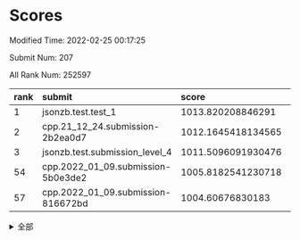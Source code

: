 # Scores

Modified Time: 2022-02-25 00:17:25

Submit Num: 207

All Rank Num: 252597

| rank |               submit               |       score        |       sigma        | pk_num |
| :--- | :--------------------------------- | :----------------- | :----------------- | :----- |
| 1    | jsonzb.test.test_1                 | 1013.820208846291  | 0.814539731715749  | 4881   |
| 2    | cpp.21_12_24.submission-2b2ea0d7   | 1012.1645418134565 | 0.797919217127571  | 4878   |
| 3    | jsonzb.test.submission_level_4     | 1011.5096091930476 | 0.7869659748255342 | 4880   |
| 54   | cpp.2022_01_09.submission-5b0e3de2 | 1005.8182541230718 | 0.7239621059715863 | 4886   |
| 57   | cpp.2022_01_09.submission-816672bd | 1004.60676830183   | 0.7103522972042643 | 4881   |


<details>
<summary>全部</summary>

| rank |                 submit                 |       score        |       sigma        | pk_num |
| :--- | :------------------------------------- | :----------------- | :----------------- | :----- |
| 1    | jsonzb.test.test_1                     | 1013.820208846291  | 0.814539731715749  | 4881   |
| 2    | cpp.21_12_24.submission-2b2ea0d7       | 1012.1645418134565 | 0.797919217127571  | 4878   |
| 3    | jsonzb.test.submission_level_4         | 1011.5096091930476 | 0.7869659748255342 | 4880   |
| 4    | gobigger.level_3.submission_level_3_40 | 1011.2421085101857 | 0.7575246064153781 | 4883   |
| 5    | gobigger.level_3.submission_level_3_38 | 1011.227298959055  | 0.7702404057911081 | 4879   |
| 6    | gobigger.level_3.submission_level_3_34 | 1011.0542728271367 | 0.7746563739046605 | 4883   |
| 7    | gobigger.level_3.submission_level_3_15 | 1010.9233361794003 | 0.7763339782651024 | 4882   |
| 8    | gobigger.level_3.submission_level_3_0  | 1010.9160546507832 | 0.7472769870923982 | 4877   |
| 9    | gobigger.level_3.submission_level_3_36 | 1010.8964831599841 | 0.7613040885166162 | 4875   |
| 10   | gobigger.level_3.submission_level_3_1  | 1010.810372863308  | 0.7558938936631656 | 4880   |
| 11   | gobigger.level_3.submission_level_3_27 | 1010.8041639160463 | 0.7541594292983121 | 4882   |
| 12   | gobigger.level_3.submission_level_3_30 | 1010.7906240609736 | 0.7432763785913779 | 4878   |
| 13   | gobigger.level_3.submission_level_3_37 | 1010.6035777908519 | 0.7653255541168884 | 4880   |
| 14   | gobigger.level_3.submission_level_3_45 | 1010.6033875107292 | 0.784967845897493  | 4884   |
| 15   | gobigger.level_3.submission_level_3_2  | 1010.4893890992373 | 0.749013418237479  | 4875   |
| 16   | gobigger.level_3.submission_level_3_21 | 1010.4848721934155 | 0.7481978849573693 | 4881   |
| 17   | gobigger.level_3.submission_level_3_11 | 1010.4719123908365 | 0.780462947580266  | 4880   |
| 18   | gobigger.level_3.submission_level_3_3  | 1010.4102324746549 | 0.771984296303601  | 4879   |
| 19   | gobigger.level_3.submission_level_3_33 | 1010.398748315971  | 0.7592013835430395 | 4882   |
| 20   | gobigger.level_3.submission_level_3_25 | 1010.247965010527  | 0.7588203719155815 | 4883   |
| 21   | gobigger.level_3.submission_level_3_7  | 1010.162969063505  | 0.7477749154573483 | 4883   |
| 22   | gobigger.level_3.submission_level_3_41 | 1010.1371420508406 | 0.7645109650661053 | 4885   |
| 23   | gobigger.level_3.submission_level_3_20 | 1010.0826972744826 | 0.751383111383352  | 4873   |
| 24   | gobigger.level_3.submission_level_3_35 | 1010.069561570078  | 0.7819771732330996 | 4884   |
| 25   | gobigger.level_3.submission_level_3_24 | 1009.9344188333635 | 0.7469205947408023 | 4881   |
| 26   | gobigger.level_3.submission_level_3_10 | 1009.931966226007  | 0.7693404552150073 | 4877   |
| 27   | gobigger.level_3.submission_level_3_46 | 1009.9052553214066 | 0.7542163701767542 | 4883   |
| 28   | gobigger.level_3.submission_level_3_4  | 1009.8761546662901 | 0.7639730146873662 | 4884   |
| 29   | gobigger.level_3.submission_level_3_47 | 1009.8709780577923 | 0.7532885519265621 | 4882   |
| 30   | gobigger.level_3.submission_level_3_43 | 1009.8151064390536 | 0.7608532398315566 | 4889   |
| 31   | gobigger.level_3.submission_level_3_42 | 1009.7185287307169 | 0.748997124836398  | 4879   |
| 32   | gobigger.level_3.submission_level_3_19 | 1009.6524153629787 | 0.7578869384563167 | 4880   |
| 33   | gobigger.level_3.submission_level_3_9  | 1009.6300336930939 | 0.7491887098409681 | 4877   |
| 34   | gobigger.level_3.submission_level_3_17 | 1009.6152418688432 | 0.7543369403349238 | 4881   |
| 35   | gobigger.level_3.submission_level_3_28 | 1009.5723049883189 | 0.746249211527059  | 4884   |
| 36   | gobigger.level_3.submission_level_3_18 | 1009.4695780185924 | 0.7331492708858697 | 4876   |
| 37   | gobigger.level_3.submission_level_3_13 | 1009.4393297829762 | 0.7660245119748575 | 4881   |
| 38   | gobigger.level_3.submission_level_3_6  | 1009.3833071124835 | 0.7439910211272595 | 4883   |
| 39   | gobigger.level_3.submission_level_3_5  | 1009.3328450489848 | 0.7511294575194722 | 4883   |
| 40   | gobigger.level_3.submission_level_3_12 | 1009.3276182149061 | 0.7729506378179787 | 4877   |
| 41   | gobigger.level_3.submission_level_3_29 | 1009.2911127254157 | 0.7375493348634743 | 4882   |
| 42   | gobigger.level_3.submission_level_3_39 | 1009.2442726453125 | 0.7461388227423008 | 4885   |
| 43   | gobigger.level_3.submission_level_3_23 | 1009.1227124225063 | 0.7413908352320269 | 4881   |
| 44   | gobigger.level_3.submission_level_3_14 | 1009.0935574265707 | 0.7573137035378424 | 4885   |
| 45   | gobigger.level_3.submission_level_3_31 | 1009.0087598472181 | 0.7521949900982917 | 4881   |
| 46   | gobigger.level_3.submission_level_3_48 | 1008.9056900179819 | 0.7456133514929415 | 4885   |
| 47   | gobigger.level_3.submission_level_3_32 | 1008.8828031061394 | 0.7540893927186498 | 4880   |
| 48   | gobigger.level_3.submission_level_3_44 | 1008.8818567637542 | 0.7588061996039598 | 4880   |
| 49   | gobigger.level_3.submission_level_3_49 | 1008.7115510087697 | 0.7543762101934104 | 4882   |
| 50   | gobigger.level_3.submission_level_3_16 | 1008.6475162487366 | 0.7558652819396323 | 4889   |
| 51   | gobigger.level_3.submission_level_3_22 | 1008.5146907697414 | 0.740013135465087  | 4881   |
| 52   | gobigger.level_3.submission_level_3_26 | 1008.5063849067195 | 0.7567197221966417 | 4880   |
| 53   | gobigger.level_3.submission_level_3_8  | 1008.1996717706536 | 0.7372291385138484 | 4879   |
| 54   | cpp.2022_01_09.submission-5b0e3de2     | 1005.8182541230718 | 0.7239621059715863 | 4886   |
| 55   | gobigger.level_1.submission_level_1_31 | 1005.0979389224335 | 0.7061603889769985 | 4882   |
| 56   | gobigger.level_1.submission_level_1_34 | 1004.8162635726933 | 0.7084611531064435 | 4882   |
| 57   | cpp.2022_01_09.submission-816672bd     | 1004.60676830183   | 0.7103522972042643 | 4881   |
| 58   | gobigger.level_1.submission_level_1_9  | 1004.5368175929281 | 0.7223284428516521 | 4882   |
| 59   | gobigger.level_1.submission_level_1_29 | 1004.4765464612786 | 0.7163054442067733 | 4878   |
| 60   | gobigger.level_1.submission_level_1_0  | 1004.4636405642974 | 0.7121080640619155 | 4871   |
| 61   | gobigger.level_1.submission_level_1_39 | 1004.4273942492902 | 0.7248370108844955 | 4889   |
| 62   | gobigger.level_1.submission_level_1_1  | 1004.3389753435937 | 0.7144465315236826 | 4878   |
| 63   | gobigger.level_1.submission_level_1_45 | 1004.3048161500536 | 0.716950482747259  | 4885   |
| 64   | gobigger.level_1.submission_level_1_16 | 1004.274730704234  | 0.7182485869389256 | 4882   |
| 65   | gobigger.level_1.submission_level_1_30 | 1003.9760105866532 | 0.7222327514692285 | 4880   |
| 66   | gobigger.level_1.submission_level_1_23 | 1003.9477504258738 | 0.7061570618087557 | 4883   |
| 67   | gobigger.level_1.submission_level_1_32 | 1003.8717662861734 | 0.7212962682301919 | 4882   |
| 68   | gobigger.level_1.submission_level_1_18 | 1003.860570839601  | 0.7233344031782826 | 4880   |
| 69   | gobigger.level_1.submission_level_1_42 | 1003.6989178989743 | 0.7104714814881636 | 4882   |
| 70   | gobigger.level_1.submission_level_1_37 | 1003.6355328244803 | 0.7169047281771537 | 4882   |
| 71   | gobigger.level_1.submission_level_1_46 | 1003.6270985669429 | 0.7130201466502202 | 4882   |
| 72   | gobigger.level_1.submission_level_1_26 | 1003.59250435674   | 0.7272393108913741 | 4881   |
| 73   | gobigger.level_1.submission_level_1_12 | 1003.5847323800625 | 0.7076925485283708 | 4878   |
| 74   | gobigger.level_1.submission_level_1_11 | 1003.5361360345926 | 0.7178893733648323 | 4877   |
| 75   | gobigger.level_1.submission_level_1_7  | 1003.5270841486688 | 0.707933695512149  | 4882   |
| 76   | gobigger.level_1.submission_level_1_47 | 1003.5141405868642 | 0.7233428793450509 | 4879   |
| 77   | gobigger.level_1.submission_level_1_3  | 1003.4659196051667 | 0.7079609061876727 | 4880   |
| 78   | gobigger.level_1.submission_level_1_22 | 1003.4051972108907 | 0.7154674343229409 | 4882   |
| 79   | gobigger.level_1.submission_level_1_14 | 1003.4000984310742 | 0.7278440277480329 | 4885   |
| 80   | gobigger.level_1.submission_level_1_6  | 1003.3822078712461 | 0.7194081449515788 | 4885   |
| 81   | gobigger.level_1.submission_level_1_10 | 1003.3282314695246 | 0.7158797565798407 | 4881   |
| 82   | gobigger.level_1.submission_level_1_25 | 1003.3084941357976 | 0.7171231876087065 | 4880   |
| 83   | gobigger.level_1.submission_level_1_24 | 1003.2812806105972 | 0.7142704264840609 | 4885   |
| 84   | gobigger.level_1.submission_level_1_36 | 1003.2350754506084 | 0.7191115810612944 | 4886   |
| 85   | gobigger.level_1.submission_level_1_2  | 1003.2042267976886 | 0.7069782198146825 | 4890   |
| 86   | gobigger.level_1.submission_level_1_21 | 1003.159228657159  | 0.7087805675582329 | 4883   |
| 87   | gobigger.level_1.submission_level_1_13 | 1003.1571418306493 | 0.7156343948643765 | 4884   |
| 88   | gobigger.level_1.submission_level_1_41 | 1003.1047543833896 | 0.7178448769911085 | 4881   |
| 89   | gobigger.level_1.submission_level_1_4  | 1003.1024627384433 | 0.7228753406454509 | 4884   |
| 90   | gobigger.level_1.submission_level_1_35 | 1003.0050771267555 | 0.7212565272001812 | 4882   |
| 91   | gobigger.level_1.submission_level_1_5  | 1002.9562962543577 | 0.7092518933407155 | 4875   |
| 92   | gobigger.level_1.submission_level_1_17 | 1002.8145025452168 | 0.7205568642574524 | 4887   |
| 93   | gobigger.level_1.submission_level_1_20 | 1002.7991195519076 | 0.7050581375741748 | 4877   |
| 94   | gobigger.level_1.submission_level_1_48 | 1002.7391148207976 | 0.7041046269955432 | 4883   |
| 95   | gobigger.level_1.submission_level_1_8  | 1002.7148294494184 | 0.7146378351215377 | 4884   |
| 96   | gobigger.level_1.submission_level_1_33 | 1002.6726027746306 | 0.7293175675251042 | 4882   |
| 97   | gobigger.level_1.submission_level_1_38 | 1002.6600116672525 | 0.7099601168863141 | 4882   |
| 98   | gobigger.level_1.submission_level_1_19 | 1002.6279058407255 | 0.7115180430879624 | 4879   |
| 99   | gobigger.level_1.submission_level_1_15 | 1002.5979907779937 | 0.7085103874650881 | 4880   |
| 100  | gobigger.level_1.submission_level_1_28 | 1002.574626705745  | 0.7100815195364032 | 4877   |
| 101  | gobigger.level_1.submission_level_1_27 | 1002.5442067572636 | 0.7088491827893479 | 4882   |
| 102  | gobigger.level_1.submission_level_1_49 | 1002.3220404617075 | 0.7080298864938626 | 4880   |
| 103  | gobigger.level_1.submission_level_1_44 | 1002.147831094602  | 0.71192840854115   | 4879   |
| 104  | gobigger.level_1.submission_level_1_43 | 1002.0548059284857 | 0.7230171114645325 | 4877   |
| 105  | gobigger.level_1.submission_level_1_40 | 1001.8922489646926 | 0.7038506439964541 | 4881   |
| 106  | gobigger.random.submission_random_32   | 997.3283589998317  | 0.7085038826415371 | 4884   |
| 107  | gobigger.random.submission_random_3    | 997.2948458141511  | 0.7104000531422656 | 4875   |
| 108  | gobigger.random.submission_random_1    | 997.2253479044164  | 0.7085670169372165 | 4881   |
| 109  | gobigger.random.submission_random_47   | 997.0534273271536  | 0.7062700090863443 | 4885   |
| 110  | gobigger.random.submission_random_41   | 997.0279293526191  | 0.7155242144754304 | 4881   |
| 111  | gobigger.random.submission_random_30   | 996.8920326885108  | 0.6919080861731212 | 4876   |
| 112  | gobigger.random.submission_random_44   | 996.7959592345795  | 0.7167779155124292 | 4887   |
| 113  | gobigger.random.submission_random_21   | 996.7207808039979  | 0.699058518518642  | 4881   |
| 114  | gobigger.random.submission_random_20   | 996.5535823627968  | 0.716757847231161  | 4877   |
| 115  | gobigger.random.submission_random_2    | 996.5102918786241  | 0.7070883864752358 | 4874   |
| 116  | gobigger.random.submission_random_42   | 996.4894928809622  | 0.7132687139773427 | 4882   |
| 117  | gobigger.random.submission_random_15   | 996.4680511488721  | 0.7067477004194705 | 4881   |
| 118  | gobigger.random.submission_random_7    | 996.4137640671669  | 0.7141904268717326 | 4879   |
| 119  | gobigger.random.submission_random_25   | 996.3066991006193  | 0.6976354632761408 | 4872   |
| 120  | gobigger.random.submission_random_39   | 996.2447329542047  | 0.7167003689993873 | 4885   |
| 121  | gobigger.random.submission_random_35   | 996.1703926247708  | 0.7091023661765203 | 4884   |
| 122  | gobigger.random.submission_random_26   | 996.1621641781666  | 0.7020689472682473 | 4883   |
| 123  | gobigger.random.submission_random_19   | 996.1616282022416  | 0.7127757994910574 | 4879   |
| 124  | gobigger.random.submission_random_6    | 996.1274662645143  | 0.7182919362485325 | 4877   |
| 125  | gobigger.random.submission_random_29   | 996.0908813281502  | 0.7013391479101814 | 4878   |
| 126  | gobigger.random.submission_random_33   | 996.0817440605422  | 0.7164716180066768 | 4886   |
| 127  | gobigger.random.submission_random_37   | 996.0478608898244  | 0.7011580755102768 | 4879   |
| 128  | gobigger.random.submission_random_22   | 995.9783969642012  | 0.7129575917000449 | 4888   |
| 129  | gobigger.random.submission_random_49   | 995.9700031874071  | 0.7124207144076178 | 4877   |
| 130  | gobigger.random.submission_random_23   | 995.9453207314497  | 0.723071060181554  | 4878   |
| 131  | gobigger.random.submission_random_24   | 995.9262711502018  | 0.7155513060566964 | 4882   |
| 132  | gobigger.random.submission_random_34   | 995.9130934783035  | 0.7077902351096733 | 4882   |
| 133  | gobigger.random.submission_random_43   | 995.8721253441901  | 0.7202814972221073 | 4883   |
| 134  | gobigger.random.submission_random_5    | 995.8671707857598  | 0.697100939057722  | 4877   |
| 135  | gobigger.random.submission_random_18   | 995.8175605700702  | 0.6984271797225245 | 4882   |
| 136  | gobigger.random.submission_random_48   | 995.7813153880311  | 0.70488487218329   | 4880   |
| 137  | gobigger.random.submission_random_36   | 995.7282129494682  | 0.7043556104455084 | 4878   |
| 138  | gobigger.random.submission_random_28   | 995.6683066705447  | 0.7230238923038496 | 4880   |
| 139  | gobigger.random.submission_random_16   | 995.6548283614775  | 0.7140219577067048 | 4881   |
| 140  | gobigger.random.submission_random_13   | 995.6455051809289  | 0.7130350550406714 | 4882   |
| 141  | gobigger.random.submission_random_9    | 995.6225285924675  | 0.6988603197654136 | 4883   |
| 142  | gobigger.random.submission_random_8    | 995.5847115898889  | 0.7215127551517284 | 4880   |
| 143  | gobigger.random.submission_random_4    | 995.5842131815958  | 0.712152741037041  | 4878   |
| 144  | gobigger.random.submission_random_12   | 995.5701383148338  | 0.7001064799296799 | 4883   |
| 145  | gobigger.random.submission_random_46   | 995.560337461633   | 0.6992208044934535 | 4881   |
| 146  | gobigger.random.submission_random_45   | 995.4394671145625  | 0.7179724261146513 | 4881   |
| 147  | gobigger.random.submission_random_0    | 995.3294645683276  | 0.7162243359193851 | 4877   |
| 148  | gobigger.random.submission_random_14   | 995.3258748636321  | 0.7081036406643758 | 4881   |
| 149  | gobigger.random.submission_random_17   | 995.2421675517652  | 0.7087910323371621 | 4884   |
| 150  | gobigger.random.submission_random_38   | 995.236192657709   | 0.7190091258447491 | 4881   |
| 151  | gobigger.random.submission_random_11   | 995.2094239028236  | 0.7118746680499224 | 4881   |
| 152  | gobigger.random.submission_random_10   | 995.1219075243806  | 0.723543610157923  | 4882   |
| 153  | gobigger.random.submission_random_27   | 994.7737575144195  | 0.7290727161833169 | 4881   |
| 154  | gobigger.random.submission_random_40   | 994.57283745516    | 0.7001965072834054 | 4880   |
| 155  | gobigger.random.submission_random_31   | 994.5726383028533  | 0.7186539943524465 | 4881   |
| 156  | gobigger.level_2.submission_level_2_1  | 994.4615284399853  | 0.72177193427888   | 4885   |
| 157  | gobigger.level_2.submission_level_2_20 | 993.643271794279   | 0.7272797849809723 | 4883   |
| 158  | gobigger.level_2.submission_level_2_48 | 993.5559687963023  | 0.7373647984623896 | 4881   |
| 159  | gobigger.level_2.submission_level_2_22 | 993.5419852469117  | 0.736015460254328  | 4882   |
| 160  | gobigger.level_2.submission_level_2_7  | 993.5250546946904  | 0.7427067903877336 | 4882   |
| 161  | gobigger.level_2.submission_level_2_40 | 993.5181022112296  | 0.7354878193625081 | 4884   |
| 162  | gobigger.level_2.submission_level_2_18 | 993.2555555326592  | 0.7365767024522539 | 4885   |
| 163  | gobigger.level_2.submission_level_2_49 | 993.1924071190411  | 0.7316072855911097 | 4883   |
| 164  | gobigger.level_2.submission_level_2_3  | 993.1731838542219  | 0.7535513382339214 | 4880   |
| 165  | gobigger.level_2.submission_level_2_5  | 993.1690376322164  | 0.7237982743823644 | 4884   |
| 166  | gobigger.level_2.submission_level_2_37 | 993.1428126715892  | 0.7403540722401887 | 4880   |
| 167  | gobigger.level_2.submission_level_2_16 | 993.1230576670083  | 0.7414301235577435 | 4883   |
| 168  | gobigger.level_2.submission_level_2_27 | 993.0325331183642  | 0.7425118267932569 | 4882   |
| 169  | gobigger.level_2.submission_level_2_2  | 992.8936801630259  | 0.7297542494561505 | 4883   |
| 170  | gobigger.level_2.submission_level_2_44 | 992.8917031346133  | 0.7408234995116091 | 4873   |
| 171  | gobigger.level_2.submission_level_2_0  | 992.8787774500717  | 0.7286316500632276 | 4880   |
| 172  | gobigger.level_2.submission_level_2_24 | 992.8111376382384  | 0.7389746888930703 | 4881   |
| 173  | gobigger.level_2.submission_level_2_12 | 992.7762467787446  | 0.7431093347421323 | 4881   |
| 174  | gobigger.level_2.submission_level_2_6  | 992.7427629544967  | 0.7369667224670473 | 4876   |
| 175  | gobigger.level_2.submission_level_2_4  | 992.6032007039388  | 0.7271919873725166 | 4883   |
| 176  | gobigger.level_2.submission_level_2_46 | 992.5153094475794  | 0.7341074402106913 | 4882   |
| 177  | gobigger.level_2.submission_level_2_45 | 992.3997589167441  | 0.7580860334562337 | 4883   |
| 178  | gobigger.level_2.submission_level_2_31 | 992.1349207522906  | 0.7447693880725389 | 4881   |
| 179  | gobigger.level_2.submission_level_2_35 | 992.0832380823523  | 0.7687203623849747 | 4879   |
| 180  | gobigger.level_2.submission_level_2_10 | 992.0450487680598  | 0.7367769041109835 | 4881   |
| 181  | gobigger.level_2.submission_level_2_43 | 992.0307943016561  | 0.7429451411174005 | 4874   |
| 182  | gobigger.level_2.submission_level_2_36 | 991.8873603991734  | 0.7282130158251499 | 4885   |
| 183  | gobigger.level_2.submission_level_2_9  | 991.806860518842   | 0.7516533695903291 | 4879   |
| 184  | gobigger.level_2.submission_level_2_38 | 991.7535333309188  | 0.7295863487798914 | 4882   |
| 185  | gobigger.level_2.submission_level_2_21 | 991.6683473528876  | 0.7359132623917372 | 4880   |
| 186  | gobigger.level_2.submission_level_2_25 | 991.6541417339498  | 0.7455848053452032 | 4883   |
| 187  | gobigger.level_2.submission_level_2_19 | 991.5625952377374  | 0.754764373396017  | 4886   |
| 188  | gobigger.level_2.submission_level_2_28 | 991.3990871464956  | 0.7556071104538565 | 4879   |
| 189  | gobigger.level_2.submission_level_2_47 | 991.3318036213489  | 0.7514297597664897 | 4883   |
| 190  | gobigger.level_2.submission_level_2_39 | 991.3291262262691  | 0.74957495225609   | 4883   |
| 191  | gobigger.level_2.submission_level_2_41 | 991.3119208532547  | 0.7447570697512514 | 4886   |
| 192  | gobigger.level_2.submission_level_2_32 | 991.1997253842073  | 0.7548579733234475 | 4881   |
| 193  | gobigger.level_2.submission_level_2_29 | 991.1358178495536  | 0.7549785447389575 | 4884   |
| 194  | gobigger.level_2.submission_level_2_14 | 991.1139911227133  | 0.7482237775769538 | 4883   |
| 195  | gobigger.level_2.submission_level_2_23 | 991.111199442917   | 0.7694882280301301 | 4882   |
| 196  | gobigger.level_2.submission_level_2_34 | 991.1084001128143  | 0.7504166980466622 | 4882   |
| 197  | gobigger.level_2.submission_level_2_8  | 991.0942656020842  | 0.7604845815672331 | 4879   |
| 198  | gobigger.level_2.submission_level_2_15 | 990.994850746898   | 0.7532754211473749 | 4883   |
| 199  | gobigger.level_2.submission_level_2_11 | 990.8992286278642  | 0.767150816142239  | 4884   |
| 200  | gobigger.level_2.submission_level_2_30 | 990.8127149293799  | 0.76537496873977   | 4883   |
| 201  | gobigger.level_2.submission_level_2_42 | 990.7491561297829  | 0.754834988699484  | 4879   |
| 202  | gobigger.level_2.submission_level_2_33 | 990.6534067680859  | 0.7636408155925198 | 4879   |
| 203  | gobigger.level_2.submission_level_2_17 | 990.5247057747048  | 0.7758759067164834 | 4880   |
| 204  | gobigger.level_2.submission_level_2_13 | 990.3199797747849  | 0.7804627522735376 | 4877   |
| 205  | gobigger.level_2.submission_level_2_26 | 989.8515960201217  | 0.7923579391355378 | 4877   |
| 206  | gobigger.none.submission_none_1        | 977.132599718766   | 1.409065428917038  | 4880   |
| 207  | gobigger.none.submission_none_0        | 975.7217400933865  | 1.50684643830757   | 4880   |

</details>
